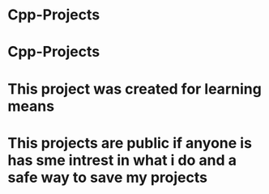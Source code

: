 # Cpp-Projects
# Cpp-Projects
# This project was created for learning means
# This projects are public if anyone is has sme intrest in what i do and a safe way to save my projects
